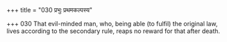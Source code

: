 +++
title = "030 प्रभुः प्रथमकल्पस्य"

+++
030	That evil-minded man, who, being able (to fulfil) the original law, lives according to the secondary rule, reaps no reward for that after death.
